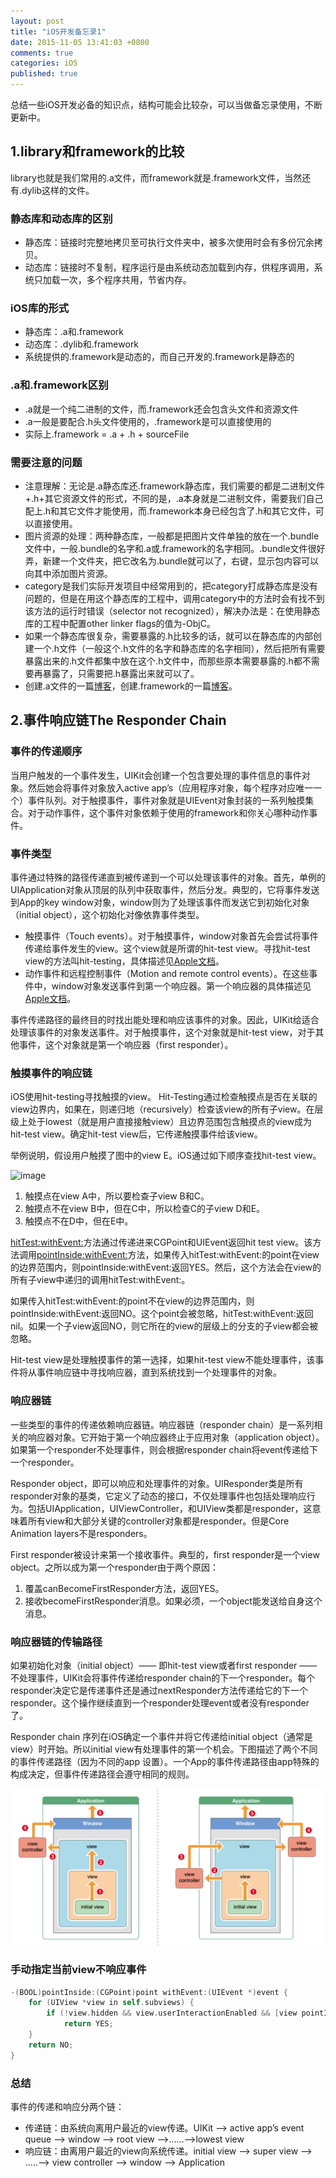 ```yaml
---
layout: post
title: "iOS开发备忘录1"
date: 2015-11-05 13:41:03 +0800
comments: true
categories: iOS
published: true
---
```


总结一些iOS开发必备的知识点，结构可能会比较杂，可以当做备忘录使用，不断更新中。

<!--more-->

## 1.library和framework的比较

library也就是我们常用的.a文件，而framework就是.framework文件，当然还有.dylib这样的文件。


### 静态库和动态库的区别

* 静态库：链接时完整地拷贝至可执行文件夹中，被多次使用时会有多份冗余拷贝。
* 动态库：链接时不复制，程序运行是由系统动态加载到内存，供程序调用，系统只加载一次，多个程序共用，节省内存。

### iOS库的形式

* 静态库：.a和.framework
* 动态库：.dylib和.framework
* 系统提供的.framework是动态的，而自己开发的.framework是静态的

### .a和.framework区别

* .a就是一个纯二进制的文件，而.framework还会包含头文件和资源文件
* .a一般是要配合.h头文件使用的，.framework是可以直接使用的
* 实际上.framework = .a + .h + sourceFile

### 需要注意的问题

* 注意理解：无论是.a静态库还.framework静态库，我们需要的都是二进制文件+.h+其它资源文件的形式，不同的是，.a本身就是二进制文件，需要我们自己配上.h和其它文件才能使用，而.framework本身已经包含了.h和其它文件，可以直接使用。
* 图片资源的处理：两种静态库，一般都是把图片文件单独的放在一个.bundle文件中，一般.bundle的名字和.a或.framework的名字相同。.bundle文件很好弄，新建一个文件夹，把它改名为.bundle就可以了，右键，显示包内容可以向其中添加图片资源。
* category是我们实际开发项目中经常用到的，把category打成静态库是没有问题的，但是在用这个静态库的工程中，调用category中的方法时会有找不到该方法的运行时错误（selector not recognized），解决办法是：在使用静态库的工程中配置other linker flags的值为-ObjC。
* 如果一个静态库很复杂，需要暴露的.h比较多的话，就可以在静态库的内部创建一个.h文件（一般这个.h文件的名字和静态库的名字相同），然后把所有需要暴露出来的.h文件都集中放在这个.h文件中，而那些原本需要暴露的.h都不需要再暴露了，只需要把.h暴露出来就可以了。
* 创建.a文件的一篇[博客](http://www.raywenderlich.com/41377/creating-a-static-library-in-ios-tutorial)，创建.framework的一篇[博客](http://www.raywenderlich.com/65964/create-a-framework-for-ios)。

<!--more-->

## 2.事件响应链The Responder Chain

### 事件的传递顺序

当用户触发的一个事件发生，UIKit会创建一个包含要处理的事件信息的事件对象。然后她会将事件对象放入active app’s（应用程序对象，每个程序对应唯一一个）事件队列。对于触摸事件，事件对象就是UIEvent对象封装的一系列触摸集合。对于动作事件，这个事件对象依赖于使用的framework和你关心哪种动作事件。

### 事件类型

事件通过特殊的路径传递直到被传递到一个可以处理该事件的对象。首先，单例的UIApplication对象从顶层的队列中获取事件，然后分发。典型的，它将事件发送到App的key window对象，window则为了处理该事件而发送它到初始化对象（initial object），这个初始化对像依靠事件类型。

* 触摸事件（Touch events）。对于触摸事件，window对象首先会尝试将事件传递给事件发生的view。这个view就是所谓的hit-test view。寻找hit-test view的方法叫hit-testing，具体描述见[Apple文档](https://developer.apple.com/library/ios/documentation/EventHandling/Conceptual/EventHandlingiPhoneOS/event_delivery_responder_chain/event_delivery_responder_chain.html#//apple_ref/doc/uid/TP40009541-CH4-SW4)。
* 动作事件和远程控制事件（Motion and remote control events）。在这些事件中，window对象发送事件到第一个响应器。第一个响应器的具体描述见[Apple文档](https://developer.apple.com/library/ios/documentation/EventHandling/Conceptual/EventHandlingiPhoneOS/event_delivery_responder_chain/event_delivery_responder_chain.html#//apple_ref/doc/uid/TP40009541-CH4-SW1)。

事件传递路径的最终目的时找出能处理和响应该事件的对象。因此，UIKit给适合处理该事件的对象发送事件。对于触摸事件，这个对象就是hit-test view，对于其他事件，这个对象就是第一个响应器（first responder）。

### 触摸事件的响应链

iOS使用hit-testing寻找触摸的view。 Hit-Testing通过检查触摸点是否在关联的view边界内，如果在，则递归地（recursively）检查该view的所有子view。在层级上处于lowest（就是用户直接接触view）且边界范围包含触摸点的view成为hit-test view。确定hit-test view后，它传递触摸事件给该view。

举例说明，假设用户触摸了图中的view E。iOS通过如下顺序查找hit-test view。

![image](https://developer.apple.com/library/ios/documentation/EventHandling/Conceptual/EventHandlingiPhoneOS/Art/hit_testing_2x.png)

1. 触摸点在view A中，所以要检查子view B和C。
2. 触摸点不在view B中，但在C中，所以检查C的子view D和E。
3. 触摸点不在D中，但在E中。

[hitTest:withEvent:](https://developer.apple.com/library/ios/documentation/UIKit/Reference/UIView_Class/index.html#//apple_ref/occ/instm/UIView/hitTest:withEvent:)方法通过传递进来CGPoint和UIEvent返回hit test view。该方法调用[pointInside:withEvent:](https://developer.apple.com/library/ios/documentation/UIKit/Reference/UIView_Class/index.html#//apple_ref/occ/instm/UIView/pointInside:withEvent:)方法，如果传入hitTest:withEvent:的point在view的边界范围内，则pointInside:withEvent:返回YES。然后，这个方法会在view的所有子view中递归的调用hitTest:withEvent:。

如果传入hitTest:withEvent:的point不在view的边界范围内，则pointInside:withEvent:返回NO。这个point会被忽略，hitTest:withEvent:返回nil。如果一个子view返回NO，则它所在的view的层级上的分支的子view都会被忽略。

Hit-test view是处理触摸事件的第一选择，如果hit-test view不能处理事件，该事件将从事件响应链中寻找响应器，直到系统找到一个处理事件的对象。

### 响应器链

一些类型的事件的传递依赖响应器链。响应器链（responder chain）是一系列相关的响应器对象。它开始于第一个响应器终止于应用对象（application object）。如果第一个responder不处理事件，则会根据responder chain将event传递给下一个responder。

Responder object，即可以响应和处理事件的对象。UIResponder类是所有responder对象的基类，它定义了动态的接口，不仅处理事件也包括处理响应行为。包括UIApplication，UIViewController，和UIView类都是responder，这意味着所有view和大部分关键的controller对象都是responder。但是Core Animation layers不是responders。

First responder被设计来第一个接收事件。典型的，first responder是一个view object。之所以成为第一个responder由于两个原因：

1. 覆盖canBecomeFirstResponder方法，返回YES。
2. 接收becomeFirstResponder消息。如果必须，一个object能发送给自身这个消息。

### 响应器链的传输路径

如果初始化对象（initial object）—— 即hit-test view或者first responder —— 不处理事件，UIKit会将事件传递给responder chain的下一个responder。每个responder决定它是传递事件还是通过nextResponder方法传递给它的下一个responder。这个操作继续直到一个responder处理event或者没有responder了。

Responder chain 序列在iOS确定一个事件并将它传递给initial object（通常是view）时开始。所以initial view有处理事件的第一个机会。下图描述了两个不同的事件传递路径（因为不同的app 设置）。一个App的事件传递路径由app特殊的构成决定，但事件传递路径会遵守相同的规则。

<img src="/images/responser_chain.jpeg">

### 手动指定当前view不响应事件

```objectivec
-(BOOL)pointInside:(CGPoint)point withEvent:(UIEvent *)event {
    for (UIView *view in self.subviews) {
        if (!view.hidden && view.userInteractionEnabled && [view pointInside:[self convertPoint:point toView:view] withEvent:event])
            return YES;
    }
    return NO;
}
```

### 总结

事件的传递和响应分两个链：

* 传递链：由系统向离用户最近的view传递。UIKit –> active app’s event queue –> window –> root view –>……–>lowest view
* 响应链：由离用户最近的view向系统传递。initial view –> super view –> …..–> view controller –> window –> Application









